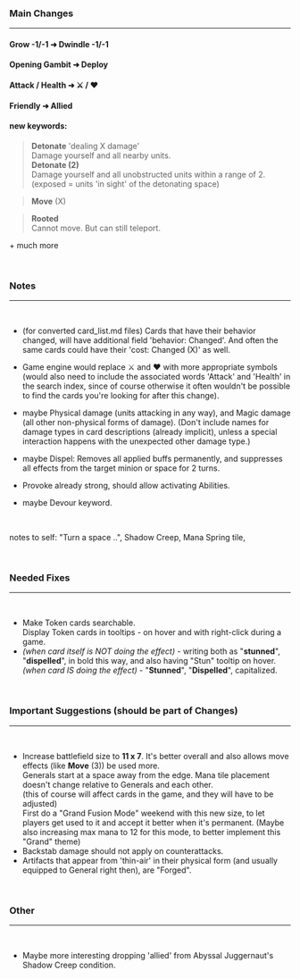 ### Main Changes
---

#### Grow -1/-1 ➜ Dwindle -1/-1

#### Opening Gambit ➜ Deploy

#### Attack / Health ➜ ⚔️ / ❤️

#### Friendly ➜ Allied

#### new keywords:
> **Detonate** 'dealing X damage'<br>
Damage yourself and all nearby units.<br>
> **Detonate (2)**<br>
Damage yourself and all unobstructed units within a range of 2.<br>
(exposed = units 'in sight' of the detonating space)

> **Move** (X)

> **Rooted**<br>
Cannot move. But can still teleport.

\+ much more

<br>

### Notes
---
<br>

- (for converted card_list.md files) Cards that have their behavior changed, will have additional field 'behavior: Changed'. And often the same cards could have their 'cost: Changed (X)' as well.

- Game engine would replace ⚔️ and ❤️ with more appropriate symbols (would also need to include the associated words 'Attack' and 'Health' in the search index, since of course otherwise it often wouldn't be possible to find the cards you're looking for after this change).

- maybe Physical damage (units attacking in any way), and Magic damage (all other non-physical forms of damage). (Don't include names for damage types in card descriptions (already implicit), unless a special interaction happens with the unexpected other damage type.)

- maybe Dispel: Removes all applied buffs permanently, and suppresses all effects from the target minion or space for 2 turns.

- Provoke already strong, should allow activating Abilities.

- maybe Devour keyword.

<br>

notes to self: "Turn a space ..", Shadow Creep, Mana Spring tile,

<br>

### Needed Fixes
---
<br>

- Make Token cards searchable.<br>
Display Token cards in tooltips - on hover and with right-click during a game.
- *(when card itself is NOT doing the effect)* - writing both as "**stunned**", "**dispelled**", in bold this way, and also having "Stun" tooltip on hover.
*(when card IS doing the effect)* - "**Stunned**", "**Dispelled**", capitalized.

<br>

### Important Suggestions (should be part of Changes)
---
<br>

- Increase battlefield size to **11 x 7**. It's better overall and also allows move effects (like **Move** (3)) be used more.<br>
Generals start at a space away from the edge. Mana tile placement doesn't change relative to Generals and each other.<br>
(this of course will affect cards in the game, and they will have to be adjusted)<br>
First do a "Grand Fusion Mode" weekend with this new size, to let players get used to it and accept it better when it's permanent. (Maybe also increasing max mana to 12 for this mode, to better implement this "Grand" theme)
- Backstab damage should not apply on counterattacks.
- Artifacts that appear from 'thin-air' in their physical form (and usually equipped to General right then), are "Forged".

<br>

### Other
---
<br>

- Maybe more interesting dropping 'allied' from Abyssal Juggernaut's Shadow Creep condition.

